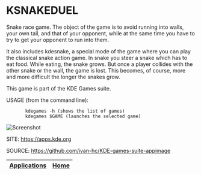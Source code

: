 # KSNAKEDUEL

 Snake race game. The object of the game is to avoid running into walls, your own tail, and that of your opponent, while at the same time you have to try  to get your opponent to run into them.
 
 It also includes kdesnake, a special mode of the game where you can play the  classical snake action game. In snake you steer a snake which has to eat food. While eating, the snake grows. But once a player collides with the other  snake or  the wall, the game is lost. This becomes, of course, more and more difficult the longer the snakes grow.
 
 This game is part of the KDE Games suite.
 
 USAGE (from the command line):
 
           kdegames -h (shows the list of games)
           kdegames $GAME (launches the selected game)
           
 ![Screenshot](https://kde.org/images/screenshots/ksnakeduel.png)
 
 SITE: https://apps.kde.org

 SOURCE: https://github.com/ivan-hc/KDE-games-suite-appimage

 | [Applications](https://portable-linux-apps.github.io/apps.html) | [Home](https://portable-linux-apps.github.io)
 | --- | --- |
